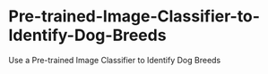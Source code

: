 # Pre-trained-Image-Classifier-to-Identify-Dog-Breeds
Use a Pre-trained Image Classifier to Identify Dog Breeds
